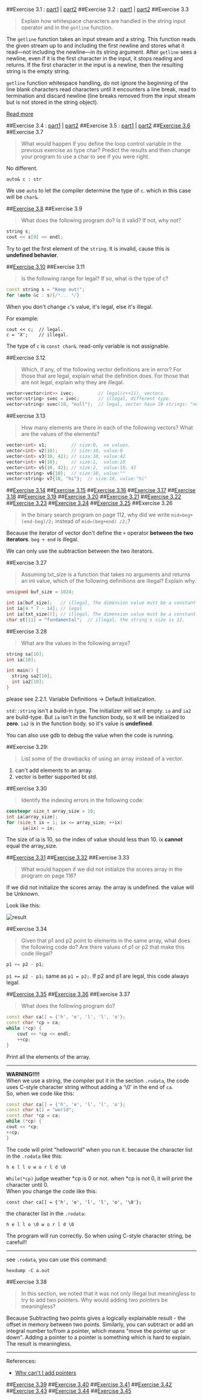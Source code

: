 ##Exercise 3.1 : [part1](ex3_01a.cpp) | [part2](ex3_01b.cpp)
##Exercise 3.2 : [part1](ex3_02a.cpp) | [part2](ex3_02b.cpp)
##Exercise 3.3
>Explain how whitespace characters are handled in the string
input operator and in the `getline` function.

The `getline` function takes an input stream and a string.
This function reads the given stream up to and including
the first newline and stores what it read—not including
the newline—in its string argument.
After `getline` sees a newline, even if it is the first character in the input,
it stops reading and returns.
If the first character in the input is a newline,
then the resulting string is the empty string.

`getline` function whitespace handling,
do not ignore the beginning of the line blank characters read characters
until it encounters a line break,
read to termination and discard newline
(line breaks removed from the input stream
  but is not stored in the string object).

[Read more](http://www.cplusplus.com/reference/string/string/getline/)

##Exercise 3.4 : [part1](ex3_04a.cpp) | [part2](ex3_04b.cpp)
##Exercise 3.5 : [part1](ex3_05a.cpp) | [part2](ex3_05b.cpp)
##[Exercise 3.6](ex3_06.cpp)
##Exercise 3.7
>What would happen if you define the loop control variable in the previous
exercise as type char? Predict the results and then change your program
to use a char to see if you were right.

No different.

    auto& c : str

We use `auto` to let the compiler determine the type of `c`.
which in this case will be `char&`.

##[Exercise 3.8](ex3_08.cpp)
##Exercise 3.9
>What does the following program do? Is it valid? If not, why not?
```cpp
string s;
cout << s[0] << endl;
```

Try to get the first element of the `string`. It is invalid, cause this is **undefined behavior**.

##[Exercise 3.10](ex3_10.cpp)
##Exercise 3.11
>Is the following range for legal? If so, what is the type of c?
```cpp
const string s = "Keep out!";
for (auto &c : s){/*... */}
```

When you don't change `c`'s value, it's legal, else it's illegal.

For example:

    cout << c;  // legal.
    c = 'X';    // illegal.

The type of `c` is `const char&`. read-only variable is not assignable.

##Exercise 3.12
>Which, if any, of the following vector definitions are in error?
For those that are legal, explain what the definition does.
For those that are not legal, explain why they are illegal.
```cpp
vector<vector<int>> ivec;         // legal(c++11), vectors.
vector<string> svec = ivec;       // illegal, different type.
vector<string> svec(10, "null");  // legal, vector have 10 strings: "null".
```

##Exercise 3.13
>How many elements are there in each of the following
vectors? What are the values of the elements?
```cpp
vector<int> v1;         // size:0,  no values.
vector<int> v2(10);     // size:10, value:0
vector<int> v3(10, 42); // size:10, value:42
vector<int> v4{10};     // size:1,  value:10
vector<int> v5{10, 42}; // size:2,  value:10, 42
vector<string> v6{10};  // size:10, value:""
vector<string> v7{10, "hi"};  // size:10, value:"hi"
```

##[Exercise 3.14](ex3_14.cpp)
##[Exercise 3.15](ex3_15.cpp)
##[Exercise 3.16](ex3_16.cpp)
##[Exercise 3.17](ex3_17.cpp)
##[Exercise 3.18](ex3_18.cpp)
##[Exercise 3.19](ex3_19.cpp)
##[Exercise 3.20](ex3_20.cpp)
##[Exercise 3.21](ex3_21.cpp)
##[Exercise 3.22](ex3_22.cpp)
##[Exercise 3.23](ex3_23.cpp)
##[Exercise 3.24](ex3_24.cpp)
##[Exercise 3.25](ex3_25.cpp)
##Exercise 3.26
>In the binary search program on page 112,
why did we write `mid=beg+(end-beg)/2;` instead of `mid=(beg+end) /2;`?

Because the iterator of vector don't define the `+` operator **between the two iterators**.
`beg + end` is illegal.

We can only use the subtraction between the two iterators.

##Exercise 3.27
>Assuming txt_size is a function that takes no arguments
and returns an int value, which of the following definitions are illegal?
Explain why.

```cpp
unsigned buf_size = 1024;

int ia[buf_size];   // illegal, The dimension value must be a constant expression.
int ia[4 * 7 - 14]; // legal
int ia[txt_size()]; // illegal, The dimension value must be a constant expression.
char st[11] = "fundamental";  // illegal, the string's size is 12.
```

##Exercise 3.28
>What are the values in the following arrays?

```cpp
string sa[10];
int ia[10];

int main() {
  string sa2[10];
  int ia2[10];
}
```

please see 2.2.1. Variable Definitions -> Default Initialization.

`std::string` isn't a build-in type. The initializer will set it empty.
`ia` and `ia2` are build-type. But `ia` isn't in the function body, so it
will be initialized to **zero**. `ia2` is in the function body. so it's
value is **undefined**.

You can also use gdb to debug the value when the code is running.

##Exercise 3.29:
>List some of the drawbacks of using an array instead of a vector.

1. can't add elements to an array.
2. vector is better supported bt std.

##Exercise 3.30
>Identify the indexing errors in the following code:
```cpp
constexpr size_t array_size = 10;
int ia[array_size];
for (size_t ix = 1; ix <= array_size; ++ix)
      ia[ix] = ix;
```

The size of ia is 10, so the index of value should less than 10.
ix **cannot** equal the array_size.

##[Exercise 3.31](ex3_31.cpp)
##[Exercise 3.32](ex3_32.cpp)
##Exercise 3.33
>What would happen if we did not initialize the scores array in the program
on page 116?

If we did not initialize the scores array. the array is undefined. the value
will be Unknown.

Look like this:

![result](https://db.tt/3T4TQoo8)

##Exercise 3.34
>Given that p1 and p2 point to elements in the same array, what does the following code do?
Are there values of p1 or p2 that make this code illegal?
```cpp
p1 += p2 - p1;
```

`p1 += p2 - p1;` same as `p1 = p2;`. If p2 and p1 are legal, this code always legal.

##[Exercise 3.35](ex3_35.cpp)
##[Exercise 3.36](ex3_36.cpp)
##Exercise 3.37
>What does the following program do?
```cpp
const char ca[] = {'h', 'e', 'l', 'l', 'o'};
const char *cp = ca;
while (*cp) {
    cout << *cp << endl;
    ++cp;
}
```

Print all the elements of the array.  

-----
**WARNING!!!!**  
When we use a string, the compiler put it in the section `.rodata`, the code uses C-style character string without adding a '\0' in the end of `ca`.  
So, when we code like this:  

```cpp
const char ca[] = {'h', 'e', 'l', 'l', 'o'};
const char s[] = "world";
const char *cp = ca;
while (*cp) {
cout << *cp;
++cp;
}
```

The code will print "helloworld" when you run it.
because the character list in the `.rodata` like this:  

    h e l l o w o r l d \0  
`While(*cp)` judge weather *cp is 0 or not. when *cp is not 0, it will print the character until 0.  
When you change the code like this:  

    const char ca[] = {'h', 'e', 'l', 'l', 'o', '\0'};  
the character list in the `.rodata`:  

    h e l l o \0 w o r l d \0  
The program will run correctly. So when using C-style character string, be careful!!  

----
see `.rodata`, you can use this command:

    hexdump -C a.out

##Exercise 3.38
>In this section, we noted that it was not only illegal but meaningless to try to add two pointers.
Why would adding two pointers be meaningless?


Because Subtracting two points gives a logically explainable result - the offset
in memory between two points. Similarly, you can subtract or add an integral number to/from a pointer,
which means "move the pointer up or down". Adding a pointer to a pointer is something which is hard to
explain. The result is meaningless.

----
References:
- [Why can't I add pointers](http://stackoverflow.com/questions/2935038/why-cant-i-add-pointers)

##[Exercise 3.39](ex3_39.cpp)
##[Exercise 3.40](ex3_40.cpp)
##[Exercise 3.41](ex3_41.cpp)
##[Exercise 3.42](ex3_42.cpp)
##[Exercise 3.43](ex3_43.cpp)
##[Exercise 3.44](ex3_44.cpp)
##[Exercise 3.45](ex3_45.cpp)
